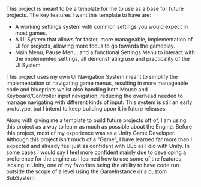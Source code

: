 This project is meant to be a template for me to use as a base for future projects. The key features I want this template to have are:
- A working settings system with common settings you would expect in most games. 
- A UI System that allows for faster, more manageable, implementation of UI for projects, allowing more focus to go towards the gameplay.
- Main Menu, Pause Menu, and a functional Settings Menu to interact with the implemented settings, all demonstrating use and practicality of the UI System.

This project uses my own UI Navigation System meant to simplify the implementation of navigating game menus, resulting in more manageable code and blueprints whilst also handling both Mouse and Keyboard/Controller input navigation, reducing the overhead needed to manage navigating with different kinds of input. This system is still an early prototype, but I intend to keep building upon it in future releases.

Along with giving me a template to build future projects off of, I am using this project as a way to learn as much as possible about the Engine. Before this project, most of my experience was as a Unity Game Developer. Although this project isn't much of a "Game", I have learned far more than I expected and already feel just as confidant with UE5 as I did with Unity. In some cases I would say I feel more confident mainly due to developing a preference for the engine as I learned how to use some of the features lacking in Unity, one of my favorites being the ability to have code run outside the scope of a level using the GameInstance or a custom SubSystem.

